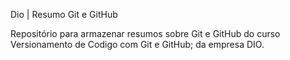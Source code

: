 Dio | Resumo Git e GitHub

Repositório para armazenar resumos sobre Git e GitHub do curso Versionamento de Codigo com Git e GitHub; da empresa DIO. 
